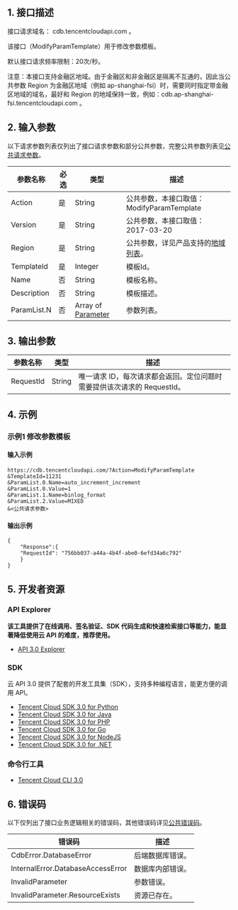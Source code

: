 ## 1. 接口描述

接口请求域名： cdb.tencentcloudapi.com 。

该接口（ModifyParamTemplate）用于修改参数模板。

默认接口请求频率限制：20次/秒。

注意：本接口支持金融区地域。由于金融区和非金融区是隔离不互通的，因此当公共参数 Region 为金融区地域（例如 ap-shanghai-fsi）时，需要同时指定带金融区地域的域名，最好和 Region 的地域保持一致，例如：cdb.ap-shanghai-fsi.tencentcloudapi.com 。



## 2. 输入参数

以下请求参数列表仅列出了接口请求参数和部分公共参数，完整公共参数列表见[公共请求参数](/document/api/236/15833)。

| 参数名称 | 必选 | 类型 | 描述 |
|---------|---------|---------|---------|
| Action | 是 | String | 公共参数，本接口取值：ModifyParamTemplate |
| Version | 是 | String | 公共参数，本接口取值：2017-03-20 |
| Region | 是 | String | 公共参数，详见产品支持的[地域列表](/document/api/236/15833#.E5.9C.B0.E5.9F.9F.E5.88.97.E8.A1.A8)。 |
| TemplateId | 是 | Integer | 模板Id。 |
| Name | 否 | String | 模板名称。 |
| Description | 否 | String | 模板描述。 |
| ParamList.N | 否 | Array of [Parameter](/document/api/236/15878#Parameter) | 参数列表。 |

## 3. 输出参数

| 参数名称 | 类型 | 描述 |
|---------|---------|---------|
| RequestId | String | 唯一请求 ID，每次请求都会返回。定位问题时需要提供该次请求的 RequestId。|

## 4. 示例

### 示例1 修改参数模板

#### 输入示例

```
https://cdb.tencentcloudapi.com/?Action=ModifyParamTemplate
&TemplateId=11231
&ParamList.0.Name=auto_increment_increment
&ParamList.0.Value=1
&ParamList.1.Name=binlog_format
&ParamList.2.Value=MIXED
&<公共请求参数>
```

#### 输出示例

```
{
    "Response":{
	"RequestId": "756bb037-a44a-4b4f-abe0-6efd34a6c792"
    }
}
```


## 5. 开发者资源

### API Explorer

**该工具提供了在线调用、签名验证、SDK 代码生成和快速检索接口等能力，能显著降低使用云 API 的难度，推荐使用。**

* [API 3.0 Explorer](https://console.cloud.tencent.com/api/explorer?Product=cdb&Version=2017-03-20&Action=ModifyParamTemplate)

### SDK

云 API 3.0 提供了配套的开发工具集（SDK），支持多种编程语言，能更方便的调用 API。

* [Tencent Cloud SDK 3.0 for Python](https://github.com/TencentCloud/tencentcloud-sdk-python)
* [Tencent Cloud SDK 3.0 for Java](https://github.com/TencentCloud/tencentcloud-sdk-java)
* [Tencent Cloud SDK 3.0 for PHP](https://github.com/TencentCloud/tencentcloud-sdk-php)
* [Tencent Cloud SDK 3.0 for Go](https://github.com/TencentCloud/tencentcloud-sdk-go)
* [Tencent Cloud SDK 3.0 for NodeJS](https://github.com/TencentCloud/tencentcloud-sdk-nodejs)
* [Tencent Cloud SDK 3.0 for .NET](https://github.com/TencentCloud/tencentcloud-sdk-dotnet)

### 命令行工具

* [Tencent Cloud CLI 3.0](https://cloud.tencent.com/document/product/440/6176)

## 6. 错误码

以下仅列出了接口业务逻辑相关的错误码，其他错误码详见[公共错误码](/document/api/236/15835#.E5.85.AC.E5.85.B1.E9.94.99.E8.AF.AF.E7.A0.81)。

| 错误码 | 描述 |
|---------|---------|
| CdbError.DatabaseError | 后端数据库错误。 |
| InternalError.DatabaseAccessError | 数据库内部错误。 |
| InvalidParameter | 参数错误。 |
| InvalidParameter.ResourceExists | 资源已存在。 |
